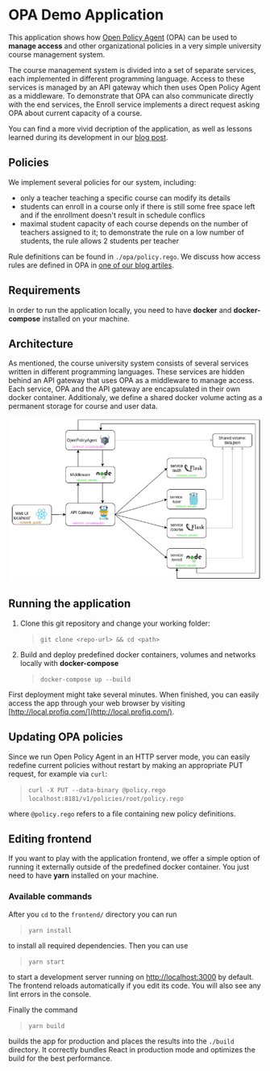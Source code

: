 # OPA Demo Application

This application shows how [Open Policy Agent](https://www.openpolicyagent.org/) (OPA) 
can be used to **manage access** and other organizational policies in a very simple university 
course management system.

The course management system is divided into a set of separate services, each implemented
in different programming language. Access to these services is managed by an API gateway which then
uses Open Policy Agent as a middleware. To demonstrate that OPA can also communicate directly
with the end services, the Enroll service implements a direct request asking OPA about current
capacity of a course.

You can find a more vivid decription of the application, as well as lessons learned during its 
development in our [blog post](<link to second blog post here>).

## Policies
We implement several policies for our system, including:

* only a teacher teaching a specific course can modify its details
* students can enroll in a course only if there is still some free space left and if the enrollment
  doesn't result in schedule conflics
* maximal student capacity of each course depends on the number of teachers assigned to it; to
  demonstrate the rule on a low number of students, the rule allows 2 students per teacher

Rule definitions can be found in `./opa/policy.rego`. We discuss how access rules are defined in 
OPA in [one of our blog artiles](https://www.profiq.com/decoupling-policies-from-your-software-with-open-policy-agent-part-1/).

## Requirements

In order to run the application locally, you need to have **docker** and **docker-compose** 
installed on your machine.

## Architecture

As mentioned, the course university system consists of several services written in different
programming languages. These services are hidden behind an API gateway that uses OPA as a 
middleware to manage access. Each service, OPA and the API gateway are encapsulated in their own
docker container. Additionaly, we define a shared docker volume acting as a permanent storage
for course and user data. 

![Application architecture](assets/architecture.jpg)
<!-- TODO: update link img to profiq page -->

## Running the application

1. Clone this git repository and change your working folder:
   > `git clone <repo-url> && cd <path>`
2. Build and deploy predefined docker containers, volumes and networks locally with **docker-compose**
   > `docker-compose up --build`

First deployment might take several minutes. When finished, 
you can easily access the app through your web browser by visiting
[http://local.profiq.com/](http://local.profiq.com/).

## Updating OPA policies

Since we run Open Policy Agent in an HTTP server mode, you can easily redefine
current policies without restart by making an appropriate PUT request, for example via `curl`:

> `curl -X PUT --data-binary @policy.rego localhost:8181/v1/policies/root/policy.rego`

where `@policy.rego` refers to a file containing new policy definitions.

## Editing frontend

If you want to play with the application frontend, we offer a simple option of running
it externally outside of the predefined docker container. You just need to have **yarn** installed
on your machine.

### Available commands

After you `cd` to the `frontend/` directory you can run

> `yarn install`

to install all required dependencies. Then you can use

> `yarn start`

to start a development server running on [http://localhost:3000](http://localhost:3000) by default.
The frontend reloads automatically if you edit its code. 
You will also see any lint errors in the console.

Finally the command

> `yarn build`

builds the app for production and places the results into the `./build` directory.
It correctly bundles React in production mode and optimizes the build for the best performance.
